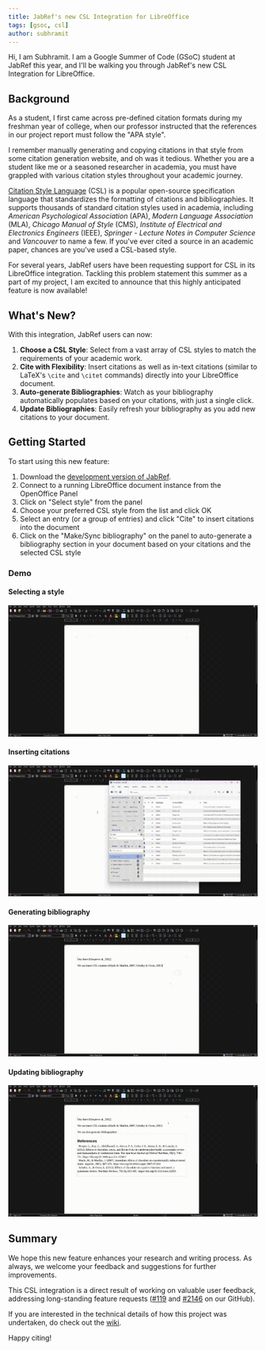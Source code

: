 ```yaml
---
title: JabRef's new CSL Integration for LibreOffice
tags: [gsoc, csl]
author: subhramit
---
```


Hi, I am Subhramit. I am a Google Summer of Code (GSoC) student at JabRef this year, and I'll be walking you through JabRef's new CSL Integration for LibreOffice.

## Background

As a student, I first came across pre-defined citation formats during my freshman year of college, when our professor instructed that the references in our project report must follow the "APA style".  

I remember manually generating and copying citations in that style from some citation generation website, and oh was it tedious. Whether you are a student like me or a seasoned researcher in academia, you must have grappled with various citation styles throughout your academic journey.

[Citation Style Language](https://citationstyles.org/) (CSL) is a popular open-source specification language that standardizes the formatting of citations and bibliographies. It supports thousands of standard citation styles used in academia, including *American Psychological Association* (APA), *Modern Language Association* (MLA), *Chicago Manual of Style* (CMS), *Institute of Electrical and Electronics Engineers* (IEEE), *Springer - Lecture Notes in Computer Science* and *Vancouver* to name a few. If you've ever cited a source in an academic paper, chances are you've used a CSL-based style.

For several years, JabRef users have been requesting support for CSL in its LibreOffice integration. Tackling this problem statement this summer as a part of my project, I am excited to announce that this highly anticipated feature is now available!

## What's New?

With this integration, JabRef users can now:

1. **Choose a CSL Style**: Select from a vast array of CSL styles to match the requirements of your academic work.
2. **Cite with Flexibility**: Insert citations as well as in-text citations (similar to LaTeX's `\cite` and `\citet` commands) directly into your LibreOffice document.
3. **Auto-generate Bibliographies**: Watch as your bibliography automatically populates based on your citations, with just a single click.
4. **Update Bibliographies**: Easily refresh your bibliography as you add new citations to your document.

## Getting Started

To start using this new feature:

1. Download the [development version of JabRef](https://builds.jabref.org/main/).
2. Connect to a running LibreOffice document instance from the OpenOffice Panel
3. Click on "Select style" from the panel
4. Choose your preferred CSL style from the list and click OK
5. Select an entry (or a group of entries) and click "Cite" to insert citations into the document
6. Click on the "Make/Sync bibliography" on the panel to auto-generate a bibliography section in your document based on your citations and the selected CSL style

### Demo

#### Selecting a style

![Selecting a style](../img/selecting-a-style.gif)

#### Inserting citations

![Inserting citations](../img/cite.gif)

#### Generating bibliography

![Generating bibliography](../img/bibliography.gif)

#### Updating bibliography

![Updating bibliography](../img/refresh.gif)

## Summary

We hope this new feature enhances your research and writing process. As always, we welcome your feedback and suggestions for further improvements.

This CSL integration is a direct result of working on valuable user feedback, addressing long-standing feature requests ([#119](https://github.com/JabRef/jabref/issues/119) and [#2146](https://github.com/JabRef/jabref/issues/2146) on our GitHub).

If you are interested in the technical details of how this project was undertaken, do check out the [wiki](https://github.com/JabRef/jabref/wiki/GSoC-2024-%E2%80%90-Improved-CSL-Support-%28and-more-LibreOffice%E2%80%90JabRef-integration-enhancements%29).

Happy citing!
